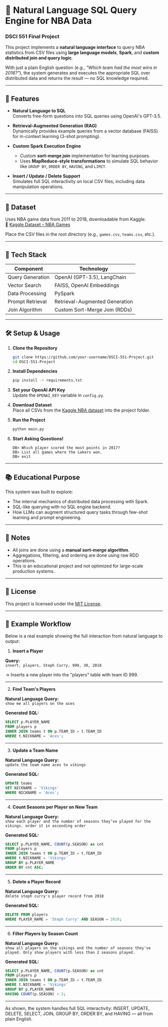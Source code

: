 # 🏀 Natural Language SQL Query Engine for NBA Data  
### DSCI 551 Final Project

This project implements a **natural language interface** to query NBA statistics from CSV files using **large language models**, **Spark**, and **custom distributed join and query logic**.

With just a plain English question (e.g., _"Which team had the most wins in 2016?"_), the system generates and executes the appropriate SQL over distributed data and returns the result — no SQL knowledge required.

---

## 🚀 Features

- **Natural Language to SQL**  
  Converts free-form questions into SQL queries using OpenAI's GPT-3.5.

- **Retrieval-Augmented Generation (RAG)**  
  Dynamically provides example queries from a vector database (FAISS) for in-context learning (3-shot prompting).

- **Custom Spark Execution Engine**  
  - Custom **sort-merge join** implementation for learning purposes.  
  - Uses **MapReduce-style transformations** to simulate SQL behavior like `GROUP BY`, `ORDER BY`, `HAVING`, and `LIMIT`.

- **Insert / Update / Delete Support**  
  Simulates full SQL interactivity on local CSV files, including data manipulation operations.

---

## 📁 Dataset

Uses NBA game data from 2011 to 2018, downloadable from Kaggle:  
🔗 [Kaggle Dataset – NBA Games](https://www.kaggle.com/datasets/nathanlauga/nba-games)

Place the CSV files in the root directory (e.g., `games.csv`, `teams.csv`, etc.).

---

## 🧠 Tech Stack

| Component         | Technology                       |
|------------------|----------------------------------|
| Query Generation | OpenAI (GPT-3.5), LangChain       |
| Vector Search     | FAISS, OpenAI Embeddings         |
| Data Processing  | PySpark                          |
| Prompt Retrieval | Retrieval-Augmented Generation   |
| Join Algorithm   | Custom Sort-Merge Join (RDDs)     |

---

## 🛠️ Setup & Usage

1. **Clone the Repository**
   ```bash
   git clone https://github.com/your-username/DSCI-551-Project.git
   cd DSCI-551-Project
   ```

2. **Install Dependencies**
   ```bash
   pip install -r requirements.txt
   ```

3. **Set your OpenAI API Key**  
   Update the `OPENAI_KEY` variable in `config.py`.

4. **Download Dataset**  
   Place all CSVs from the [Kaggle NBA dataset](https://www.kaggle.com/datasets/nathanlauga/nba-games) into the project folder.

5. **Run the Project**
   ```bash
   python main.py
   ```

6. **Start Asking Questions!**
   ```
   DB> Which player scored the most points in 2017?
   DB> List all games where the Lakers won.
   DB> exit
   ```

---

## 📚 Educational Purpose

This system was built to explore:
- The internal mechanics of distributed data processing with Spark.
- SQL-like querying with no SQL engine backend.
- How LLMs can augment structured query tasks through few-shot learning and prompt engineering.

---

## 📌 Notes

- All joins are done using a **manual sort-merge algorithm**.
- Aggregations, filtering, and ordering are done using raw RDD operations.
- This is an educational project and not optimized for large-scale production systems.

---

## 📄 License

This project is licensed under the [MIT License](./LICENSE).

---

## 🧪 Example Workflow

Below is a real example showing the full interaction from natural language to output:

1. **Insert a Player**

**Query:**  
`insert, players, Steph Curry, 999, 30, 2018`

→ Inserts a new player into the "players" table with team ID 999.

---

2. **Find Team's Players**

**Natural Language Query:**  
`show me all players on the aces`

**Generated SQL:**  
```sql
SELECT p.PLAYER_NAME
FROM players p
INNER JOIN teams t ON p.TEAM_ID = t.TEAM_ID
WHERE t.NICKNAME = 'Aces';
```

---

3. **Update a Team Name**

**Natural Language Query:**  
`update the team name aces to vikings`

**Generated SQL:**  
```sql
UPDATE teams
SET NICKNAME = 'Vikings'
WHERE NICKNAME = 'Aces';
```

---

4. **Count Seasons per Player on New Team**

**Natural Language Query:**  
`show each player and the number of seasons they’ve played for the vikings. order it in ascending order`

**Generated SQL:**  
```sql
SELECT p.PLAYER_NAME, COUNT(p.SEASON) as cnt
FROM players p
INNER JOIN teams t ON p.TEAM_ID = t.TEAM_ID
WHERE t.NICKNAME = 'Vikings'
GROUP BY p.PLAYER_NAME
ORDER BY cnt ASC;
```

---

5. **Delete a Player Record**

**Natural Language Query:**  
`delete steph curry's player record from 2018`

**Generated SQL:**  
```sql
DELETE FROM players
WHERE PLAYER_NAME = 'Steph Curry' AND SEASON = 2018;
```

---

6. **Filter Players by Season Count**

**Natural Language Query:**  
`show all players on the vikings and the number of seasons they've played. Only show players with less than 2 seasons played.`

**Generated SQL:**  
```sql
SELECT p.PLAYER_NAME, COUNT(p.SEASON) as cnt
FROM players p
INNER JOIN teams t ON p.TEAM_ID = t.TEAM_ID
WHERE t.NICKNAME = 'Vikings'
GROUP BY p.PLAYER_NAME
HAVING COUNT(p.SEASON) < 2;
```

---

As shown, the system handles full SQL interactivity: INSERT, UPDATE, DELETE, SELECT, JOIN, GROUP BY, ORDER BY, and HAVING — all from plain English.

